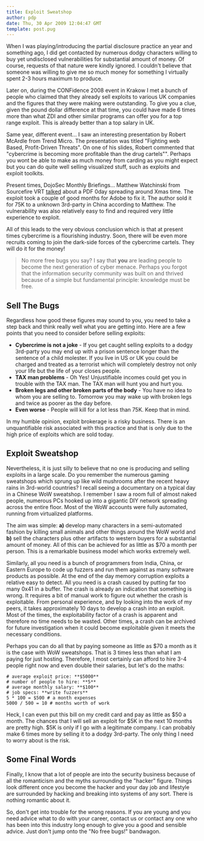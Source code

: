```yaml
---
title: Exploit Sweatshop
author: pdp
date: Thu, 30 Apr 2009 12:04:47 GMT
template: post.pug
---
```


When I was playing/introducing the partial disclosure practice an year and something ago, I did get contacted by numerous dodgy characters willing to buy yet undisclosed vulnerabilities for substantial amount of money. Of course, requests of that nature were kindly ignored. I couldn't believe that someone was willing to give me so much money for something I virtually spent 2-3 hours maximum to produce.

Later on, during the CONFidence 2008 event in Krakow I met a bunch of people who claimed that they already sell exploits to various UK companies and the figures that they were making were outstanding. To give you a clue, given the pound dollar difference at that time, you could have made 6 times more than what ZDI and other similar programs can offer you for a top range exploit. This is already better than a top salary in UK.

Same year, different event...  I saw an interesting presentation by Robert McArdle from Trend Micro. The presentation was titled "Fighting web Based, Profit-Driven Threats". On one of his slides, Robert commented that "cybercrime is becoming more profitable than the drug cartels"". Perhaps you wont be able to make as much money from carding as you might expect but you can do quite well selling visualized stuff, such as exploits and exploit toolkits.

Present times, DojoSec Monthly Briefings... Matthew Watchinski from Sourcefire VRT [talked](http://vimeo.com/4110571) about a PDF 0day spreading around Xmas time. The exploit took a couple of good months for Adobe to fix it. The author sold it for 75K to a unknown 3rd-party in China according to Matthew. The vulnerability was also relatively easy to find and required very little experience to exploit.

All of this leads to the very obvious conclusion which is that at present times cybercrime is a flourishing industry. Soon, there will be even more recruits coming to join the dark-side forces of the cybercrime cartels. They will do it for the money!

> No more free bugs you say? I say that **you** are leading people to become the next generation of cyber menace. Perhaps you forgot that the information security community was built on and thrived because of a simple but fundamental principle: knowledge must be free.

## Sell The Bugs

Regardless how good these figures may sound to you, you need to take a step back and think really well what you are getting into. Here are a few points that you need to consider before selling exploits:

* **Cybercrime is not a joke** - If you get caught selling exploits to a dodgy 3rd-party you may end up with a prison sentence longer than the sentence of a child molester. If you live in US or UK you could be charged and treated as a terrorist which will completely destroy not only your life but the life of your closes people.
* **TAX man problems** - Oh Yes! Unjustifiable incomes could get you in trouble with the TAX man. The TAX man will hunt you and hurt you.
* **Broken legs and other broken parts of the body** - You have no idea to whom you are selling to. Tomorrow you may wake up with broken legs and twice as poorer as the day before.
* **Even worse** - People will kill for a lot less than 75K. Keep that in mind.

In my humble opinion, exploit brokerage is a risky business. There is an unquantifiable risk associated with this practice and that is only due to the high price of exploits which are sold today.

## Exploit Sweatshop

Nevertheless, it is just silly to believe that no one is producing and selling exploits in a large scale. Do you remember the numerous gaming sweatshops which sprung up like wild mushrooms after the recent heavy rains in 3rd-world countries? I recall seeing a documentary on a typical day in a Chinese WoW sweatshop. I remember I saw a room full of almost naked people, numerous PCs hooked up into a gigantic DIY network spreading across the entire floor. Most of the WoW accounts were fully automated, running from virtualized platforms.

The aim was simple: **a)** develop many characters in a semi-automated fashion by killing small animals and other things around the WoW world and **b)** sell the characters plus other artifacts to western buyers for a substantial amount of money. All of this can be achieved for as little as $70 a month per person. This is a remarkable business model which works extremely well.

Similarly, all you need is a bunch of programmers from India, China, or Eastern Europe to code up fuzzers and run them against as many software products as possible. At the end of the day memory corruption exploits a relative easy to detect. All you need is a crash caused by putting far too many 0x41 in a buffer. The crash is already an indication that something is wrong. It requires a bit of manual work to figure out whether the crash is exploitable. From personal experience, and by looking into the work of my peers, it takes approximately 10 days to develop a crash into an exploit. Most of the times, the exploitability factor of a crash is apparent and therefore no time needs to be wasted. Other times, a crash can be archived for future investigation when it could become exploitable given it meets the necessary conditions.

Perhaps you can do all that by paying someone as little as $70 a month as it is the case with WoW sweatshops. That is 3 times less than what I am paying for just hosting. Therefore, I most certainly can afford to hire 3-4 people right now and even double their salaries, but let's do the maths:

    # average exploit price: **$5000**
    # number of people to hire: **5**
    # average monthly salary: **$100**
    # job specs: **write fuzzers**
    5 * 100 = $500 # a month expenses
    5000 / 500 = 10 # months worth of work

Heck, I can even put this bill on my credit card and pay as little as $50 a month. The chances that I will sell an exploit for $5K in the next 10 months are pretty high. $5K is only if I go with a legitimate company. I can probably make 6 times more by selling it to a dodgy 3rd-party. The only thing I need to worry about is the risk.

## Some Final Words

Finally, I know that a lot of people are into the security business because of all the romanticism and the myths surrounding the "hacker" figure. Things look different once you become the hacker and your day job and lifestyle are surrounded by hacking and breaking into systems of any sort. There is nothing romantic about it.

So, don't get into trouble for the wrong reasons. If you are young and you need advice what to do with your career, contact us or contact any one who has been into this industry long enough to give you a good and sensible advice. Just don't jump onto the "No free bugs!" bandwagon.
